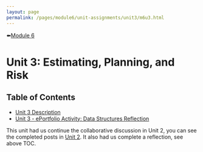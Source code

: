 ```yaml
---
layout: page
permalink: /pages/module6/unit-assignments/unit3/m6u3.html
---
```


⬅️[Module 6](/pages/module6.html)

# Unit 3: Estimating, Planning, and Risk

## Table of Contents

-  [Unit 3 Description](/pages/module6/unit-assignments/unit3/m6u3-description.html)
- [Unit 3 - ePortfolio Activity: Data Structures Reflection](/pages/module6/unit-assignments/unit3/eportfolio-activity.html)


This unit had us continue the collaborative discussion in Unit 2, you can see the completed posts in [Unit 2](/pages/module6/unit-assignments/unit2/collab-discussion-responses.html). It also had us complete a reflection, see above TOC.
